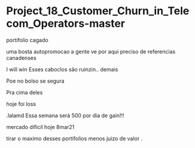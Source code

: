 # Project_18_Customer_Churn_in_Telecom_Operators-master


portifolio cagado

uma bosta
 autopromocao a gente ve por aqui
preciso de referencias canadenses

I will win
Esses caboclos são ruinzin.. demais


Poe no bolso
se segura

Pra cima deles







hoje foi loss


.lalamd
Essa semana será 500 por dia de gain!!!


mercado dificil hoje 8mar21

tirar o maximo desses portifolios
menos juizo de valor
.

    

